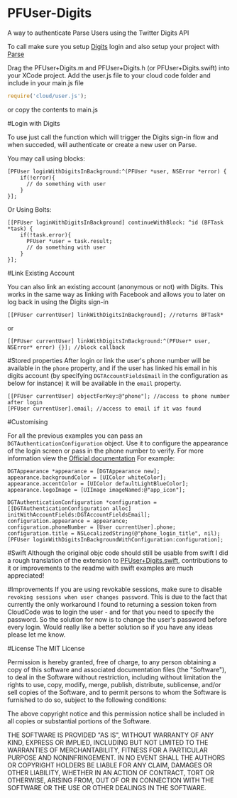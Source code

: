 PFUser-Digits
=============

A way to authenticate Parse Users using the Twitter Digits API

To call make sure you setup [Digits](https://docs.fabric.io/ios/digits/) login and also setup your project with [Parse](https://www.parse.com/docs/ios_guide#top/iOS)

Drag the PFUser+Digits.m and PFUser+Digits.h (or PFUser+Digits.swift) into your XCode project.
Add the user.js file to your cloud code folder and include in your main.js file 
```js
require('cloud/user.js');
``` 
or copy the contents to main.js

#Login with Digits

To use just call the function which will trigger the Digits sign-in flow and when succeded, will authenticate or create a new user on Parse.

You may call using blocks: 

```objc
[PFUser loginWithDigitsInBackground:^(PFUser *user, NSError *error) {
    if(!error){
      // do something with user
    }
}];
```
Or Using Bolts:

```objc
[[PFUser loginWithDigitsInBackground] continueWithBlock: ^id (BFTask *task) {
    if(!task.error){
      PFUser *user = task.result;
      // do something with user
    }
}];
```

#Link Existing Account

You can also link an existing account (anonymous or not) with Digits. This works in the same way as linking with Facebook and allows you to later on log back in using the Digits sign-in

```objc
[[PFUser currentUser] linkWithDigitsInBackground]; //returns BFTask*
```
or 
```objc
[[PFUser currentUser] linkWithDigitsInBackground:^(PFUser* user, NSError* error) {}]; //block callback
```

#Stored properties
After login or link the user's phone number will be available in the `phone` property, and if the user has linked his email in his digits account (by specifying `DGTAccountFieldsEmail` in the configuration as below for instance) it will be available in the `email` property.
```objc 
[[PFUser currentUser] objectForKey:@"phone"]; //access to phone number after login
[PFUser currentUser].email; //access to email if it was found
```

#Customising

For all the previous examples you can pass an `DGTAuthenticationConfiguration` object. Use it to configure the appearance of the login screen or pass in the phone number to verify.
For more information view the [Official documentation](https://docs.fabric.io/ios/digits/theming.html)
For example:
```objc
DGTAppearance *appearance = [DGTAppearance new];
appearance.backgroundColor = [UIColor whiteColor];
appearance.accentColor = [UIColor defaultLightBlueColor];
appearance.logoImage = [UIImage imageNamed:@"app_icon"];

DGTAuthenticationConfiguration *configuration = [[DGTAuthenticationConfiguration alloc] initWithAccountFields:DGTAccountFieldsEmail];
configuration.appearance = appearance;
configuration.phoneNumber = [User currentUser].phone;
configuration.title = NSLocalizedString(@"phone_login_title", nil);
[PFUser loginWithDigitsInBackgroundWithConfiguration:configuration];
```

#Swift
Although the original objc code should still be usable from swift I did a rough translation of the extension to [PFUser+Digits.swift](https://github.com/felix-dumit/PFUser-Digits/blob/master/PFUser%2BDigits.swift), contributions to it or improvements to the readme with swift examples are much appreciated!

#Improvements
If you are using revokable sessions, make sure to disable `revoking sessions when user changes password`.
This is due to the fact that currently the only workaround I found to returning a session token from CloudCode was to login the user - and for that you need to specify the password. So the solution for now is to change the user's password before every login.
Would really like a better solution so if you have any ideas please let me know.


#License
The MIT License

Permission is hereby granted, free of charge, to any person obtaining a copy
of this software and associated documentation files (the "Software"), to deal
in the Software without restriction, including without limitation the rights
to use, copy, modify, merge, publish, distribute, sublicense, and/or sell
copies of the Software, and to permit persons to whom the Software is
furnished to do so, subject to the following conditions:

The above copyright notice and this permission notice shall be included in
all copies or substantial portions of the Software.

THE SOFTWARE IS PROVIDED "AS IS", WITHOUT WARRANTY OF ANY KIND, EXPRESS OR
IMPLIED, INCLUDING BUT NOT LIMITED TO THE WARRANTIES OF MERCHANTABILITY,
FITNESS FOR A PARTICULAR PURPOSE AND NONINFRINGEMENT. IN NO EVENT SHALL THE
AUTHORS OR COPYRIGHT HOLDERS BE LIABLE FOR ANY CLAIM, DAMAGES OR OTHER
LIABILITY, WHETHER IN AN ACTION OF CONTRACT, TORT OR OTHERWISE, ARISING FROM,
OUT OF OR IN CONNECTION WITH THE SOFTWARE OR THE USE OR OTHER DEALINGS IN
THE SOFTWARE.
